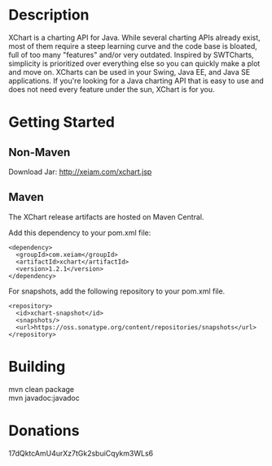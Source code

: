 Description
===============

XChart is a charting API for Java. While several charting APIs already
exist, most of them require a steep learning curve and the code base
is bloated, full of too many "features" and/or very outdated. 
Inspired by SWTCharts, simplicity is prioritized over everything else 
so you can quickly make a plot and move on. XCharts can be used in
your Swing, Java EE, and Java SE applications. If you're looking for
a Java charting API that is easy to use and does not need every feature
under the sun, XChart is for you.

Getting Started
===============

Non-Maven
---------
Download Jar: http://xeiam.com/xchart.jsp

Maven
-----
The XChart release artifacts are hosted on Maven Central.

Add this dependency to your pom.xml file:

    <dependency>
      <groupId>com.xeiam</groupId>
      <artifactId>xchart</artifactId>
      <version>1.2.1</version>
    </dependency>

For snapshots, add the following repository to your pom.xml file.

    <repository>
      <id>xchart-snapshot</id>
      <snapshots/>
      <url>https://oss.sonatype.org/content/repositories/snapshots</url>
    </repository>

Building
===============
mvn clean package  
mvn javadoc:javadoc  

Donations
===============
17dQktcAmU4urXz7tGk2sbuiCqykm3WLs6